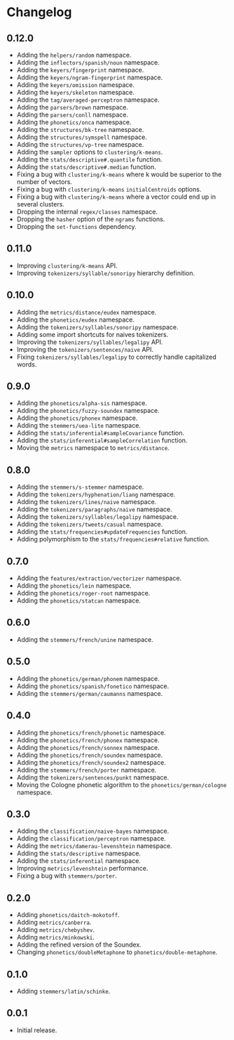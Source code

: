 # Changelog

## 0.12.0

* Adding the `helpers/random` namespace.
* Adding the `inflectors/spanish/noun` namespace.
* Adding the `keyers/fingerprint` namespace.
* Adding the `keyers/ngram-fingerprint` namespace.
* Adding the `keyers/omission` namespace.
* Adding the `keyers/skeleton` namespace.
* Adding the `tag/averaged-perceptron` namespace.
* Adding the `parsers/brown` namespace.
* Adding the `parsers/conll` namespace.
* Adding the `phonetics/onca` namespace.
* Adding the `structures/bk-tree` namespace.
* Adding the `structures/symspell` namespace.
* Adding the `structures/vp-tree` namespace.
* Adding the `sampler` options to `clustering/k-means`.
* Adding the `stats/descriptive#.quantile` function.
* Adding the `stats/descriptive#.median` function.
* Fixing a bug with `clustering/k-means` where k would be superior to the number of vectors.
* Fixing a bug with `clustering/k-means` `initialCentroids` options.
* Fixing a bug with `clustering/k-means` where a vector could end up in several clusters.
* Dropping the internal `regex/classes` namespace.
* Dropping the `hasher` option of the `ngrams` functions.
* Dropping the `set-functions` dependency.

## 0.11.0

* Improving `clustering/k-means` API.
* Improving `tokenizers/syllable/sonoripy` hierarchy definition.

## 0.10.0

* Adding the `metrics/distance/eudex` namespace.
* Adding the `phonetics/eudex` namespace.
* Adding the `tokenizers/syllables/sonoripy` namespace.
* Adding some import shortcuts for naives tokenizers.
* Improving the `tokenizers/syllables/legalipy` API.
* Improving the `tokenizers/sentences/naive` API.
* Fixing `tokenizers/syllables/legalipy` to correctly handle capitalized words.

## 0.9.0

* Adding the `phonetics/alpha-sis` namespace.
* Adding the `phonetics/fuzzy-soundex` namespace.
* Adding the `phonetics/phonex` namespace.
* Adding the `stemmers/uea-lite` namespace.
* Adding the `stats/inferential#sampleCovariance` function.
* Adding the `stats/inferential#sampleCorrelation` function.
* Moving the `metrics` namespace to `metrics/distance`.

## 0.8.0

* Adding the `stemmers/s-stemmer` namespace.
* Adding the `tokenizers/hyphenation/liang` namespace.
* Adding the `tokenizers/lines/naive` namespace.
* Adding the `tokenizers/paragraphs/naive` namespace.
* Adding the `tokenizers/syllables/legalipy` namespace.
* Adding the `tokenizers/tweets/casual` namespace.
* Adding the `stats/frequencies#updateFrequencies` function.
* Adding polymorphism to the `stats/frequencies#relative` function.

## 0.7.0

* Adding the `features/extraction/vectorizer` namespace.
* Adding the `phonetics/lein` namespace.
* Adding the `phonetics/roger-root` namespace.
* Adding the `phonetics/statcan` namespace.

## 0.6.0

* Adding the `stemmers/french/unine` namespace.

## 0.5.0

* Adding the `phonetics/german/phonem` namespace.
* Adding the `phonetics/spanish/fonetico` namespace.
* Adding the `stemmers/german/caumanns` namespace.

## 0.4.0

* Adding the `phonetics/french/phonetic` namespace.
* Adding the `phonetics/french/phonex` namespace.
* Adding the `phonetics/french/sonnex` namespace.
* Adding the `phonetics/french/soundex` namespace.
* Adding the `phonetics/french/soundex2` namespace.
* Adding the `stemmers/french/porter` namespace.
* Adding the `tokenizers/sentences/punkt` namespace.
* Moving the Cologne phonetic algorithm to the `phonetics/german/cologne` namespace.

## 0.3.0

* Adding the `classification/naive-bayes` namespace.
* Adding the `classification/perceptron` namespace.
* Adding the `metrics/damerau-levenshtein` namespace.
* Adding the `stats/descriptive` namespace.
* Adding the `stats/inferential` namespace.
* Improving `metrics/levenshtein` performance.
* Fixing a bug with `stemmers/porter`.

## 0.2.0

* Adding `phonetics/daitch-mokotoff`.
* Adding `metrics/canberra`.
* Adding `metrics/chebyshev`.
* Adding `metrics/minkowski`.
* Adding the refined version of the Soundex.
* Changing `phonetics/doubleMetaphone` to `phonetics/double-metaphone`.

## 0.1.0

* Adding `stemmers/latin/schinke`.

## 0.0.1

* Initial release.
